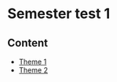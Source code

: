 # Semester test 1
## Content
- [Theme 1](SourcesOfEthicalAwarenessAndValues.md)
- [Theme 2](theme2.md)
